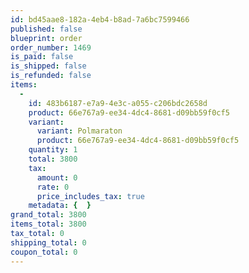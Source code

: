 ```yaml
---
id: bd45aae8-182a-4eb4-b8ad-7a6bc7599466
published: false
blueprint: order
order_number: 1469
is_paid: false
is_shipped: false
is_refunded: false
items:
  -
    id: 483b6187-e7a9-4e3c-a055-c206bdc2658d
    product: 66e767a9-ee34-4dc4-8681-d09bb59f0cf5
    variant:
      variant: Polmaraton
      product: 66e767a9-ee34-4dc4-8681-d09bb59f0cf5
    quantity: 1
    total: 3800
    tax:
      amount: 0
      rate: 0
      price_includes_tax: true
    metadata: {  }
grand_total: 3800
items_total: 3800
tax_total: 0
shipping_total: 0
coupon_total: 0
---
```

